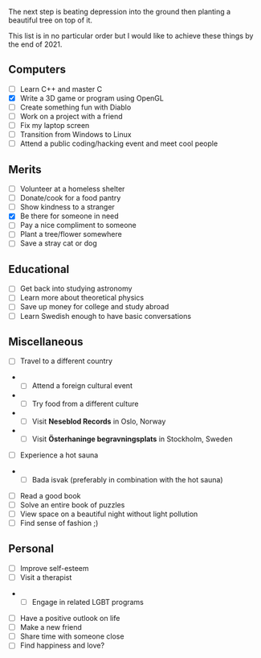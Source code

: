 The next step is beating depression into the ground then planting a beautiful tree on top of it.

This list is in no particular order but I would like to achieve these things by the end of 2021.

## Computers

- [ ] Learn C++ and master C
- [x] Write a 3D game or program using OpenGL
- [ ] Create something fun with Diablo
- [ ] Work on a project with a friend
- [ ] Fix my laptop screen
- [ ] Transition from Windows to Linux
- [ ] Attend a public coding/hacking event and meet cool people

## Merits

- [ ] Volunteer at a homeless shelter
- [ ] Donate/cook for a food pantry
- [ ] Show kindness to a stranger
- [x] Be there for someone in need
- [ ] Pay a nice compliment to someone
- [ ] Plant a tree/flower somewhere
- [ ] Save a stray cat or dog

## Educational

- [ ] Get back into studying astronomy
- [ ] Learn more about theoretical physics
- [ ] Save up money for college and study abroad
- [ ] Learn Swedish enough to have basic conversations

## Miscellaneous

- [ ] Travel to a different country
- - [ ] Attend a foreign cultural event
- - [ ] Try food from a different culture
- - [ ] Visit **Neseblod Records** in Oslo, Norway
- - [ ] Visit **Österhaninge begravningsplats** in Stockholm, Sweden
- [ ] Experience a hot sauna
- - [ ] Bada isvak (preferably in combination with the hot sauna)
- [ ] Read a good book
- [ ] Solve an entire book of puzzles
- [ ] View space on a beautiful night without light pollution
- [ ] Find sense of fashion ;)

## Personal

- [ ] Improve self-esteem
- [ ] Visit a therapist
- - [ ] Engage in related LGBT programs
- [ ] Have a positive outlook on life
- [ ] Make a new friend
- [ ] Share time with someone close
- [ ] Find happiness and love?
